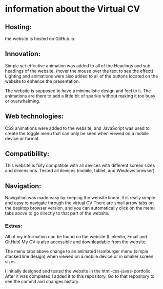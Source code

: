 # information about the Virtual CV

## Hosting:
the website is hosted on GitHub.io.

## Innovation:
Simple yet effective animation was added to all of the Headings and sub-headings of the website. (hover the mouse over the text to see the effect)
Lighting and animations were also added to all of the buttons located on the website to enhance the presentation.

The website is supposed to have a minimalistic design and feel to it. The animations are there to add a little bit of sparkle without making it too busy or overwhelming.

## Web technologies:
CSS animations were added to the website, and JavaScript was used to create the toggle menu that can only be seen when viewed on a mobile device or format. 

## Compatibility:
This website is fully compatible with all devices with different screen sizes and dimensions. Tested all devices (mobile, tablet, and Windows browser).

## Navigation:
Navigation was made easy by keeping the website linear. It is really simple and easy to navigate through the virtual CV
There are small arrow tabs on the desktop browser version, and you can automatically click on the menu tabs above to go directly to that part of the website.

### Extras:

All of my information can be found on the website (Linkedin, Email and GitHub)
My CV is also accessible and downloadable from the website.

The menu tabs above change to an animated Hamburger menu (simple stacked line design) when viewed on a mobile device or in smaller screen sizes.

I initially designed and tested the website in the html-css-javas-portfolio. After it was completed I added it to this repository.
Go to that repository to see the commit and changes history.
